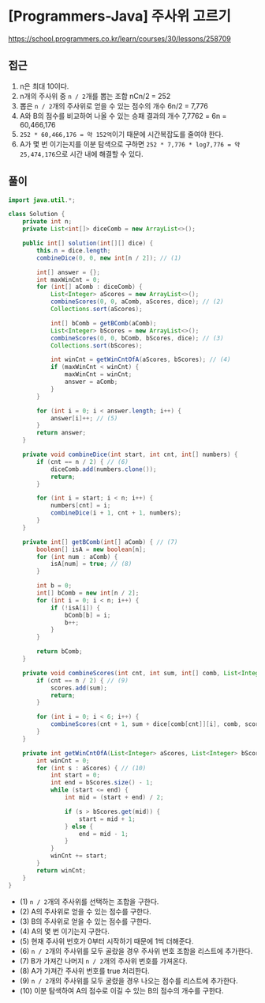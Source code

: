 [Programmers-Java] 주사위 고르기
=
<https://school.programmers.co.kr/learn/courses/30/lessons/258709>


접근
--


1. n은 최대 10이다.
2. n개의 주사위 중 `n / 2`개를 뽑는 조합 nCn/2 = 252
3. 뽑은 `n / 2`개의 주사위로 얻을 수 있는 점수의 개수 6n/2 = 7,776
4. A와 B의 점수를 비교하여 나올 수 있는 승패 결과의 개수 7,7762 = 6n = 60,466,176
5. `252 * 60,466,176 = 약 152억`이기 때문에 시간복잡도를 줄여야 한다.
6. A가 몇 번 이기는지를 이분 탐색으로 구하면 `252 * 7,776 * log7,776 = 약 25,474,176`으로 시간 내에 해결할 수 있다.


풀이
--



```java
import java.util.*;

class Solution {
    private int n;
    private List<int[]> diceComb = new ArrayList<>();

    public int[] solution(int[][] dice) {
        this.n = dice.length;
        combineDice(0, 0, new int[n / 2]); // (1)

        int[] answer = {};
        int maxWinCnt = 0;
        for (int[] aComb : diceComb) {
            List<Integer> aScores = new ArrayList<>();
            combineScores(0, 0, aComb, aScores, dice); // (2)
            Collections.sort(aScores);

            int[] bComb = getBComb(aComb);
            List<Integer> bScores = new ArrayList<>();
            combineScores(0, 0, bComb, bScores, dice); // (3)
            Collections.sort(bScores);

            int winCnt = getWinCntOfA(aScores, bScores); // (4)
            if (maxWinCnt < winCnt) {
                maxWinCnt = winCnt;
                answer = aComb;
            }
        }

        for (int i = 0; i < answer.length; i++) {
            answer[i]++; // (5)
        }
        return answer;
    }

    private void combineDice(int start, int cnt, int[] numbers) { 
        if (cnt == n / 2) { // (6)
            diceComb.add(numbers.clone());
            return;
        }

        for (int i = start; i < n; i++) {
            numbers[cnt] = i;
            combineDice(i + 1, cnt + 1, numbers);
        }
    }

    private int[] getBComb(int[] aComb) { // (7)
        boolean[] isA = new boolean[n];
        for (int num : aComb) {
            isA[num] = true; // (8)
        }

        int b = 0;
        int[] bComb = new int[n / 2];
        for (int i = 0; i < n; i++) {
            if (!isA[i]) {
                bComb[b] = i;
                b++;
            }
        }

        return bComb;
    }

    private void combineScores(int cnt, int sum, int[] comb, List<Integer> scores, int[][] dice) {
        if (cnt == n / 2) { // (9)
            scores.add(sum);
            return;
        }

        for (int i = 0; i < 6; i++) {
            combineScores(cnt + 1, sum + dice[comb[cnt]][i], comb, scores, dice);
        }
    }

    private int getWinCntOfA(List<Integer> aScores, List<Integer> bScores) {
        int winCnt = 0;
        for (int s : aScores) { // (10)
            int start = 0;
            int end = bScores.size() - 1;
            while (start <= end) {
                int mid = (start + end) / 2;

                if (s > bScores.get(mid)) {
                    start = mid + 1;
                } else {
                    end = mid - 1;
                }
            }
            winCnt += start;
        }
        return winCnt;
    }
}
```


* (1) `n / 2`개의 주사위를 선택하는 조합을 구한다.
* (2) A의 주사위로 얻을 수 있는 점수를 구한다.
* (3) B의 주사위로 얻을 수 있는 점수를 구한다.
* (4) A의 몇 번 이기는지 구한다.
* (5) 현재 주사위 번호가 0부터 시작하기 때문에 1씩 더해준다.
* (6) `n / 2`개의 주사위를 모두 골랐을 경우 주사위 번호 조합을 리스트에 추가한다.
* (7) B가 가져간 나머지 `n / 2`개의 주사위 번호를 가져온다.
* (8) A가 가져간 주사위 번호를 true 처리한다.
* (9) `n / 2`개의 주사위를 모두 굴렸을 경우 나오는 점수를 리스트에 추가한다.
* (10) 이분 탐색하여 A의 점수로 이길 수 있는 B의 점수의 개수를 구한다.
